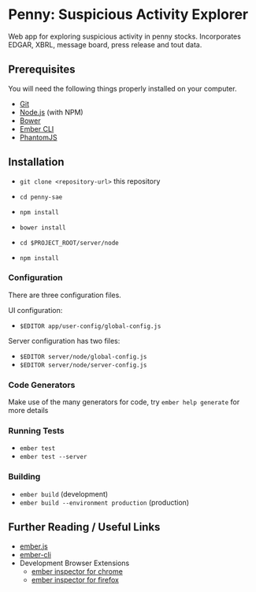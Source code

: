 # Penny: Suspicious Activity Explorer

Web app for exploring suspicious activity in penny stocks.  Incorporates EDGAR, XBRL, message board, press release and tout data.

## Prerequisites

You will need the following things properly installed on your computer.

* [Git](https://git-scm.com/)
* [Node.js](https://nodejs.org/) (with NPM)
* [Bower](https://bower.io/)
* [Ember CLI](https://ember-cli.com/)
* [PhantomJS](http://phantomjs.org/)

## Installation

* `git clone <repository-url>` this repository
* `cd penny-sae`
* `npm install`
* `bower install`

* `cd $PROJECT_ROOT/server/node`
* `npm install`

### Configuration

There are three configuration files.

UI configuration:
* `$EDITOR app/user-config/global-config.js`

Server configuration has two files:
* `$EDITOR server/node/global-config.js`
* `$EDITOR server/node/server-config.js`

### Code Generators

Make use of the many generators for code, try `ember help generate` for more details

### Running Tests

* `ember test`
* `ember test --server`

### Building

* `ember build` (development)
* `ember build --environment production` (production)

## Further Reading / Useful Links

* [ember.js](http://emberjs.com/)
* [ember-cli](https://ember-cli.com/)
* Development Browser Extensions
  * [ember inspector for chrome](https://chrome.google.com/webstore/detail/ember-inspector/bmdblncegkenkacieihfhpjfppoconhi)
  * [ember inspector for firefox](https://addons.mozilla.org/en-US/firefox/addon/ember-inspector/)
